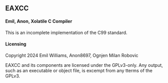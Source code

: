 ## EAXCC
#### Emil, Anon, Xolatile C Compiler

This is an incomplete implementation of the C99 standard.

#### Licensing

Copyright 2024 Emil Williams, Anon8697, Ognjen Milan Robovic

EAXCC and its components are licensed under the GPLv3-only.
Any output, such as an executable or object file, is excempt from any tterms of the GPLv3.
